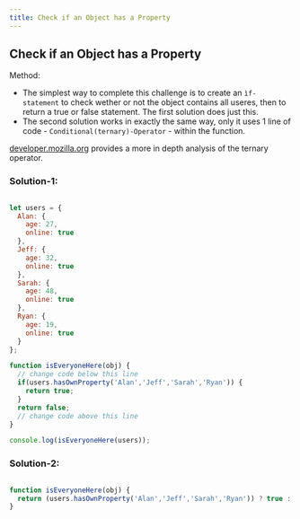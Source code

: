 ```yaml
---
title: Check if an Object has a Property
---
```

## Check if an Object has a Property

Method:
- The simplest way to complete this challenge is to create an `ìf-statement` to check wether or not the object contains all useres, then to return a true or false statement. The first solution does just this. 
- The second solution works in exactly the same way, only it uses 1 line of code - `Conditional(ternary)-Operator` - within the function.

[developer.mozilla.org](https://developer.mozilla.org/en-US/docs/Web/JavaScript/Reference/Operators/Conditional_Operator) provides a more in depth analysis of the ternary operator.

### Solution-1:
```javascript

let users = {
  Alan: {
    age: 27,
    online: true
  },
  Jeff: {
    age: 32,
    online: true
  },
  Sarah: {
    age: 48,
    online: true
  },
  Ryan: {
    age: 19,
    online: true
  }
};

function isEveryoneHere(obj) {
  // change code below this line
  if(users.hasOwnProperty('Alan','Jeff','Sarah','Ryan')) {
    return true;
  }
  return false;
  // change code above this line
}

console.log(isEveryoneHere(users));

```

### Solution-2:
```javascript

function isEveryoneHere(obj) {
  return (users.hasOwnProperty('Alan','Jeff','Sarah','Ryan')) ? true : false;
}

```
